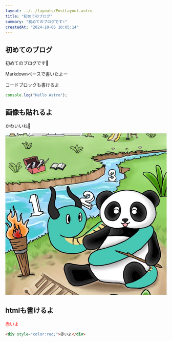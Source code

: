 ```yaml
---
layout: ../../layouts/PostLayout.astro
title: "初めてのブログ"
summary: "初めてのブログです✌️"
createdAt: "2024-10-05 10:05:14"
---
```


## 初めてのブログ

初めてのブログです🙌

Markdownベースで書いたよー

コードブロックも書けるよ

```js
console.log("Hello Astro");
```

## 画像も貼れるよ

かわいいね🐼

![logo](../../images/logo.png)

## htmlも書けるよ

<div style="color:red;">赤いよ</div>

```html
<div style="color:red;">赤いよ</div>
```
